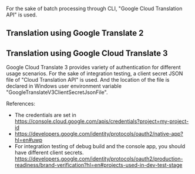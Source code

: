 For the sake of batch processing through CLI, "Google Cloud Translation API" is used.

## Translation using Google Translate 2


## Translation using Google Cloud Translate 3

Google Cloud Translate 3 provides variety of authentication for different usage scenarios. For the sake of integration testing, a client secret JSON file of "Cloud Translation API" is used. And the location of the file is declared in Windows user environment variable "GoogleTranslateV3ClientSecretJsonFile".

References:
* The credentials are set in https://console.cloud.google.com/apis/credentials?project=my-project-id
* https://developers.google.com/identity/protocols/oauth2/native-app?hl=en#uwp
* For integration testing of debug build and the console app, you should have different client secrets. https://developers.google.com/identity/protocols/oauth2/production-readiness/brand-verification?hl=en#projects-used-in-dev-test-stage